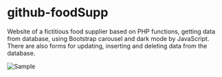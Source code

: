 # github-foodSupp
Website of a fictitious food supplier based on PHP functions, getting data from database, using Bootstrap carousel and dark mode by JavaScript. There are also forms for updating, inserting and deleting data from the database.

![Sample](https://user-images.githubusercontent.com/127491524/230026903-389855e0-5b04-46d3-8fc3-49f6cf25c11b.jpg)

